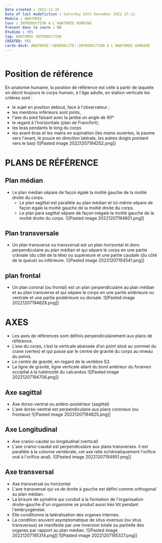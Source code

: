 ```yaml
---
Date created : 2022-12-24
Date of last modefiction : Saturday 24th December 2022 17:11
Module : ANATOMIE
Cour : INTRODUCTION A L’ANATOMIE HUMAINE
Present dans le coure : NO
Étudiée : YES
tag: ANATOMIE INTRODUCTION
CREATED: YES
cards-deck: ANATOMIE::GÉNÉRALITÉ::INTRODUCTION A L’ANATOMIE HUMAINE
---
```

```toc
```

# Position de référence
En anatomie humaine, la position de référence est celle à partir de laquelle on décrit toujours le corps humain, à l'âge adulte, en station verticale les critères sont :
- le sujet en position debout, face à l'observateur ;
- les membres inférieurs sont joints,
- l'axe du pied faisant avec la jambe un angle de 90°
- le regard à l'horizontale (plan de Francfort);
- les bras pendants le long du corps 
- les avant-bras et les mains en supination (les mains ouvertes, la paume vers l'avant, le pouce en direction latérale, les autres doigts pointant vers le bas)
![[Pasted image 20221207194252.png]]
# PLANS DE RÉFÉRENCE
## Plan médian
- Le plan médian sépare de façon égale la moitié gauche de la moitié droite du corps.
	- Le plan sagittal est parallèle au plan médian et lui-même sépare de façon égale la moitié gauche de la moitié droite du corps. 
	- Le plan para sagittal sépare de façon inégale la moitié gauche de la moitié droite du corps.
![[Pasted image 20221207194601.png]]
## Plan transversale
- Un plan transverse ou transversal est un plan horizontal et donc perpendiculaire au plan médian et qui sépare le corps en une partie crâniale (du côté de la tête) ou supérieure et une partie caudale (du côté de la queue) ou inférieure.
![[Pasted image 20221207194541.png]]
## plan frontal
- Un plan coronal (ou frontal) est un plan perpendiculaire au plan médian et au plan transverse et qui sépare le corps en une partie antérieure ou ventrale et une partie postérieure ou dorsale.
![[Pasted image 20221207194628.png]]
# AXES 
- Les axes de références sont définis perpendiculairement aux plans de référence.
-  L’axe du corps, c’est la verticale abaissée d’un point situé au sommet du crane (vertex) et qui passe par le centre de gravité du corps au niveau du pelvis. 
- Le centre de gravité, en regard de la vertèbre S3. 
- La ligne de gravité, ligne verticale allant du bord antérieur du foramen occipital à la tubérosité du calcanéus
![[Pasted image 20221207194708.png]]
## Axe sagittal
- Axe dorso-ventral ou antéro-postérieur (sagittal) 
- L'axe dorso-ventral est perpendiculaire aux plans coronaux (ou frontaux)
![[Pasted image 20221207194825.png]]
## Axe Longitudinal
- Axe cranio-caudal ou longitudinal (vertical) 
-  L'axe cranio-caudal est perpendiculaire aux plans transverses. Il est parallèle à la colonne vertébrale, cet axe relie schématiquement l'orifice oral à l'orifice anal).
![[Pasted image 20221207194951.png]]
## Axe transversal
- Axe transversal ou horizontal 
- L'axe transversal qui va de droite à gauche est défini comme orthogonal au plan médian.
- La brisure de symétrie qui conduit à la formation de l'organisation droite-gauche d'un organisme se produit aussi très tôt pendant l'embryogénèse.
-  Elle conditionne la latéralisation des organes internes.
-  La condition souvent asymptomatique de situs inversus (ou situs transversus) se manifeste par une inversion totale ou partielle des organes par rapport au plan médian.
  ![[Pasted image 20221207195314.png]]
![[Pasted image 20221207195327.png]]
